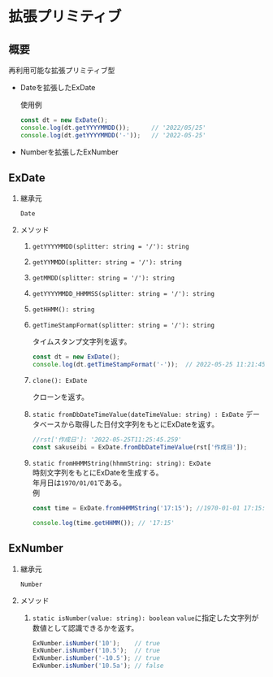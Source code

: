 # 拡張プリミティブ

## 概要
再利用可能な拡張プリミティブ型

- Dateを拡張したExDate
    
    使用例
    ```typescript
    const dt = new ExDate();
    console.log(dt.getYYYYMMDD());      // '2022/05/25'
    console.log(dt.getYYYYMMDD('-'));   // '2022-05-25'
    ```

- Numberを拡張したExNumber

## ExDate
1. 継承元

    `Date`

1. メソッド
    1. `getYYYYMMDD(splitter: string = '/'): string`
    2. `getYYMMDD(splitter: string = '/'): string`
    3. `getMMDD(splitter: string = '/'): string`
    4. `getYYYYMMDD_HHMMSS(splitter: string = '/'): string`
    1. `getHHMM(): string`  
    5. `getTimeStampFormat(splitter: string = '/'): string`

        タイムスタンプ文字列を返す。
        ```typescript
        const dt = new ExDate();
        console.log(dt.getTimeStampFormat('-'));  // 2022-05-25 11:21:45
        ```
    7. `clone(): ExDate`

        クローンを返す。
    8. `static fromDbDateTimeValue(dateTimeValue: string) : ExDate`
        データベースから取得した日付文字列をもとにExDateを返す。
        ```typescript
        //rst['作成日']: '2022-05-25T11:25:45.259'
        const sakuseibi = ExDate.fromDbDateTimeValue(rst['作成日']);
        ```
    1. `static fromHHMMString(hhmmString: string): ExDate`  
        時刻文字列をもとにExDateを生成する。  
        年月日は`1970/01/01`である。  
        例  
        ```typescript
        const time = ExDate.fromHHMMString('17:15'); //1970-01-01 17:15:00.000を生成。

        console.log(time.getHHMM()); // '17:15'
        ```
    

## ExNumber
1. 継承元

    `Number`

1. メソッド
    1. `static isNumber(value: string): boolean`
        `value`に指定した文字列が数値として認識できるかを返す。
        ```typescript
        ExNumber.isNumber('10');    // true
        ExNumber.isNumber('10.5');  // true
        ExNumber.isNumber('-10.5'); // true
        ExNumber.isNumber('10.5a'); // false
        ```